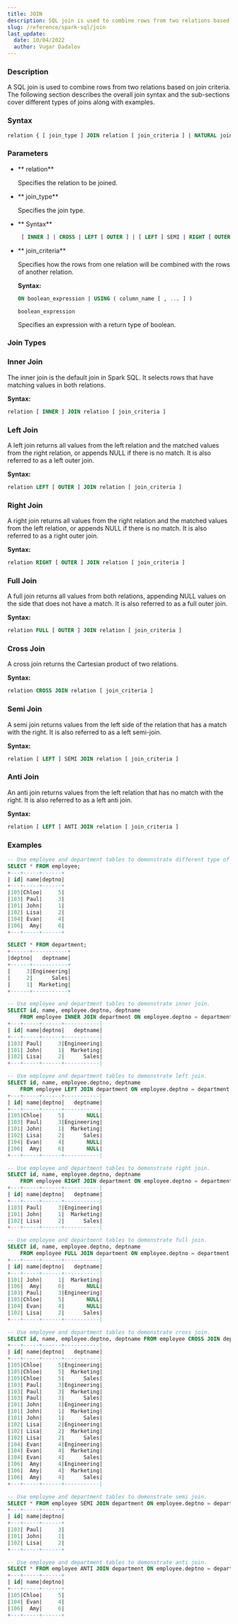 ```yaml
---
title: JOIN
description: SQL join is used to combine rows from two relations based on join criteria. It describes the overall join syntax and the sub-sections cover different types of joins along with examples.
slug: /reference/spark-sql/join
last_update:
  date: 10/04/2022
  author: Vugar Dadalov
---
```


### Description

A SQL join is used to combine rows from two relations based on join criteria. The following section describes the overall join syntax and the sub-sections cover different types of joins along with examples.

### Syntax

```sql
relation { [ join_type ] JOIN relation [ join_criteria ] | NATURAL join_type JOIN relation }
```

### Parameters

- ** relation**

  Specifies the relation to be joined.

- ** join_type**

  Specifies the join type.

- ** Syntax**

  ```sql
   [ INNER ] | CROSS | LEFT [ OUTER ] | [ LEFT ] SEMI | RIGHT [ OUTER ] | FULL [ OUTER ] | [ LEFT ] ANTI
  ```

- ** join_criteria**

  Specifies how the rows from one relation will be combined with the rows of another relation.

  **Syntax:**

  ```sql
  ON boolean_expression | USING ( column_name [ , ... ] )
  ```

  `boolean_expression`

  Specifies an expression with a return type of boolean.

### Join Types

<h3>Inner Join</h3>

The inner join is the default join in Spark SQL. It selects rows that have matching values in both relations.

**Syntax:**

```sql
relation [ INNER ] JOIN relation [ join_criteria ]
```

<h3>Left Join</h3>

A left join returns all values from the left relation and the matched values from the right relation, or appends NULL if there is no match. It is also referred to as a left outer join.

**Syntax:**

```sql
relation LEFT [ OUTER ] JOIN relation [ join_criteria ]
```

<h3>Right Join</h3>

A right join returns all values from the right relation and the matched values from the left relation, or appends NULL if there is no match. It is also referred to as a right outer join.

**Syntax:**

```sql
relation RIGHT [ OUTER ] JOIN relation [ join_criteria ]
```

<h3>Full Join</h3>

A full join returns all values from both relations, appending NULL values on the side that does not have a match. It is also referred to as a full outer join.

**Syntax:**

```sql
relation FULL [ OUTER ] JOIN relation [ join_criteria ]
```

<h3>Cross Join</h3>

A cross join returns the Cartesian product of two relations.

**Syntax:**

```sql
relation CROSS JOIN relation [ join_criteria ]
```

<h3> Semi Join</h3>

A semi join returns values from the left side of the relation that has a match with the right. It is also referred to as a left semi-join.

**Syntax:**

```sql
relation [ LEFT ] SEMI JOIN relation [ join_criteria ]
```

<h3> Anti Join</h3>

An anti join returns values from the left relation that has no match with the right. It is also referred to as a left anti join.

**Syntax:**

```sql
relation [ LEFT ] ANTI JOIN relation [ join_criteria ]
```

### Examples

```sql
-- Use employee and department tables to demonstrate different type of joins.
SELECT * FROM employee;
+---+-----+------+
| id| name|deptno|
+---+-----+------+
|105|Chloe|     5|
|103| Paul|     3|
|101| John|     1|
|102| Lisa|     2|
|104| Evan|     4|
|106|  Amy|     6|
+---+-----+------+

SELECT * FROM department;
+------+-----------+
|deptno|   deptname|
+------+-----------+
|     3|Engineering|
|     2|      Sales|
|     1|  Marketing|
+------+-----------+

-- Use employee and department tables to demonstrate inner join.
SELECT id, name, employee.deptno, deptname
    FROM employee INNER JOIN department ON employee.deptno = department.deptno;
+---+-----+------+-----------|
| id| name|deptno|   deptname|
+---+-----+------+-----------|
|103| Paul|     3|Engineering|
|101| John|     1|  Marketing|
|102| Lisa|     2|      Sales|
+---+-----+------+-----------|

-- Use employee and department tables to demonstrate left join.
SELECT id, name, employee.deptno, deptname
    FROM employee LEFT JOIN department ON employee.deptno = department.deptno;
+---+-----+------+-----------|
| id| name|deptno|   deptname|
+---+-----+------+-----------|
|105|Chloe|     5|       NULL|
|103| Paul|     3|Engineering|
|101| John|     1|  Marketing|
|102| Lisa|     2|      Sales|
|104| Evan|     4|       NULL|
|106|  Amy|     6|       NULL|
+---+-----+------+-----------|

-- Use employee and department tables to demonstrate right join.
SELECT id, name, employee.deptno, deptname
    FROM employee RIGHT JOIN department ON employee.deptno = department.deptno;
+---+-----+------+-----------|
| id| name|deptno|   deptname|
+---+-----+------+-----------|
|103| Paul|     3|Engineering|
|101| John|     1|  Marketing|
|102| Lisa|     2|      Sales|
+---+-----+------+-----------|

-- Use employee and department tables to demonstrate full join.
SELECT id, name, employee.deptno, deptname
    FROM employee FULL JOIN department ON employee.deptno = department.deptno;
+---+-----+------+-----------|
| id| name|deptno|   deptname|
+---+-----+------+-----------|
|101| John|     1|  Marketing|
|106|  Amy|     6|       NULL|
|103| Paul|     3|Engineering|
|105|Chloe|     5|       NULL|
|104| Evan|     4|       NULL|
|102| Lisa|     2|      Sales|
+---+-----+------+-----------|

-- Use employee and department tables to demonstrate cross join.
SELECT id, name, employee.deptno, deptname FROM employee CROSS JOIN department;
+---+-----+------+-----------|
| id| name|deptno|   deptname|
+---+-----+------+-----------|
|105|Chloe|     5|Engineering|
|105|Chloe|     5|  Marketing|
|105|Chloe|     5|      Sales|
|103| Paul|     3|Engineering|
|103| Paul|     3|  Marketing|
|103| Paul|     3|      Sales|
|101| John|     1|Engineering|
|101| John|     1|  Marketing|
|101| John|     1|      Sales|
|102| Lisa|     2|Engineering|
|102| Lisa|     2|  Marketing|
|102| Lisa|     2|      Sales|
|104| Evan|     4|Engineering|
|104| Evan|     4|  Marketing|
|104| Evan|     4|      Sales|
|106|  Amy|     4|Engineering|
|106|  Amy|     4|  Marketing|
|106|  Amy|     4|      Sales|
+---+-----+------+-----------|

-- Use employee and department tables to demonstrate semi join.
SELECT * FROM employee SEMI JOIN department ON employee.deptno = department.deptno;
+---+-----+------+
| id| name|deptno|
+---+-----+------+
|103| Paul|     3|
|101| John|     1|
|102| Lisa|     2|
+---+-----+------+

-- Use employee and department tables to demonstrate anti join.
SELECT * FROM employee ANTI JOIN department ON employee.deptno = department.deptno;
+---+-----+------+
| id| name|deptno|
+---+-----+------+
|105|Chloe|     5|
|104| Evan|     4|
|106|  Amy|     6|
+---+-----+------+
```
